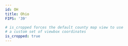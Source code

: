 ```yaml
---
id: OH
title: Ohio
FIPS: '39'

# is_cropped forces the default county map view to use
# a custom set of viewbox coordinates
is_cropped: true
---
```

